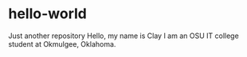 # hello-world
Just another repository
Hello, my name is Clay I am an OSU IT college student at Okmulgee, Oklahoma.

